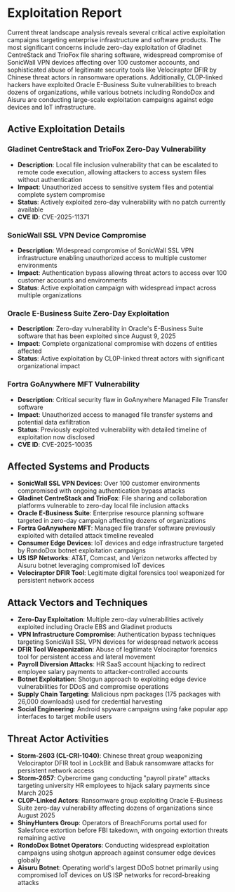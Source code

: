 # Exploitation Report

Current threat landscape analysis reveals several critical active exploitation campaigns targeting enterprise infrastructure and software products. The most significant concerns include zero-day exploitation of Gladinet CentreStack and TrioFox file sharing software, widespread compromise of SonicWall VPN devices affecting over 100 customer accounts, and sophisticated abuse of legitimate security tools like Velociraptor DFIR by Chinese threat actors in ransomware operations. Additionally, CL0P-linked hackers have exploited Oracle E-Business Suite vulnerabilities to breach dozens of organizations, while various botnets including RondoDox and Aisuru are conducting large-scale exploitation campaigns against edge devices and IoT infrastructure.

## Active Exploitation Details

### Gladinet CentreStack and TrioFox Zero-Day Vulnerability
- **Description**: Local file inclusion vulnerability that can be escalated to remote code execution, allowing attackers to access system files without authentication
- **Impact**: Unauthorized access to sensitive system files and potential complete system compromise
- **Status**: Actively exploited zero-day vulnerability with no patch currently available
- **CVE ID**: CVE-2025-11371

### SonicWall SSL VPN Device Compromise
- **Description**: Widespread compromise of SonicWall SSL VPN infrastructure enabling unauthorized access to multiple customer environments
- **Impact**: Authentication bypass allowing threat actors to access over 100 customer accounts and environments
- **Status**: Active exploitation campaign with widespread impact across multiple organizations

### Oracle E-Business Suite Zero-Day Exploitation
- **Description**: Zero-day vulnerability in Oracle's E-Business Suite software that has been exploited since August 9, 2025
- **Impact**: Complete organizational compromise with dozens of entities affected
- **Status**: Active exploitation by CL0P-linked threat actors with significant organizational impact

### Fortra GoAnywhere MFT Vulnerability
- **Description**: Critical security flaw in GoAnywhere Managed File Transfer software
- **Impact**: Unauthorized access to managed file transfer systems and potential data exfiltration
- **Status**: Previously exploited vulnerability with detailed timeline of exploitation now disclosed
- **CVE ID**: CVE-2025-10035

## Affected Systems and Products

- **SonicWall SSL VPN Devices**: Over 100 customer environments compromised with ongoing authentication bypass attacks
- **Gladinet CentreStack and TrioFox**: File sharing and collaboration platforms vulnerable to zero-day local file inclusion attacks
- **Oracle E-Business Suite**: Enterprise resource planning software targeted in zero-day campaign affecting dozens of organizations
- **Fortra GoAnywhere MFT**: Managed file transfer software previously exploited with detailed attack timeline revealed
- **Consumer Edge Devices**: IoT devices and edge infrastructure targeted by RondoDox botnet exploitation campaigns
- **US ISP Networks**: AT&T, Comcast, and Verizon networks affected by Aisuru botnet leveraging compromised IoT devices
- **Velociraptor DFIR Tool**: Legitimate digital forensics tool weaponized for persistent network access

## Attack Vectors and Techniques

- **Zero-Day Exploitation**: Multiple zero-day vulnerabilities actively exploited including Oracle EBS and Gladinet products
- **VPN Infrastructure Compromise**: Authentication bypass techniques targeting SonicWall SSL VPN devices for widespread network access
- **DFIR Tool Weaponization**: Abuse of legitimate Velociraptor forensics tool for persistent access and lateral movement
- **Payroll Diversion Attacks**: HR SaaS account hijacking to redirect employee salary payments to attacker-controlled accounts
- **Botnet Exploitation**: Shotgun approach to exploiting edge device vulnerabilities for DDoS and compromise operations
- **Supply Chain Targeting**: Malicious npm packages (175 packages with 26,000 downloads) used for credential harvesting
- **Social Engineering**: Android spyware campaigns using fake popular app interfaces to target mobile users

## Threat Actor Activities

- **Storm-2603 (CL-CRI-1040)**: Chinese threat group weaponizing Velociraptor DFIR tool in LockBit and Babuk ransomware attacks for persistent network access
- **Storm-2657**: Cybercrime gang conducting "payroll pirate" attacks targeting university HR employees to hijack salary payments since March 2025
- **CL0P-Linked Actors**: Ransomware group exploiting Oracle E-Business Suite zero-day vulnerability affecting dozens of organizations since August 2025
- **ShinyHunters Group**: Operators of BreachForums portal used for Salesforce extortion before FBI takedown, with ongoing extortion threats remaining active
- **RondoDox Botnet Operators**: Conducting widespread exploitation campaigns using shotgun approach against consumer edge devices globally
- **Aisuru Botnet**: Operating world's largest DDoS botnet primarily using compromised IoT devices on US ISP networks for record-breaking attacks